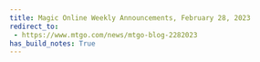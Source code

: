 ```yaml
---
title: Magic Online Weekly Announcements, February 28, 2023
redirect_to:
 - https://www.mtgo.com/news/mtgo-blog-2282023
has_build_notes: True
---
```

